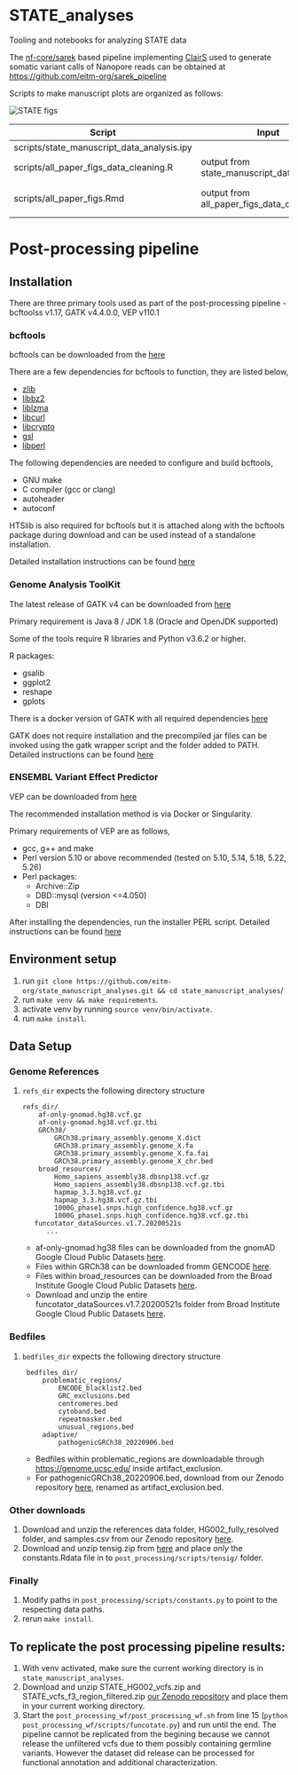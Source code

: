 # STATE_analyses
Tooling and notebooks for analyzing STATE data

The [nf-core/sarek](https://github.com/nf-core/sarek) based pipeline implementing [ClairS](https://github.com/HKU-BAL/ClairS) used to generate somatic variant calls of Nanopore reads can be obtained at https://github.com/eitm-org/sarek_pipeline 


Scripts to make manuscript plots are organized as follows:

![STATE figs](https://github.com/user-attachments/assets/fa17e95d-353f-4f96-a7ea-ce51a9c78546)


Script                                     | Input                                       | Output
------------------------------------------ | ------------------------------------------- | --------------
scripts/state_manuscript_data_analysis.ipy |                                             |
scripts/all_paper_figs_data_cleaning.R     | output from state_manuscript_data_analysis, |csvs for plotting
scripts/all_paper_figs.Rmd                 | output from all_paper_figs_data_cleaning    | all figures for manuscript



# Post-processing pipeline
## Installation
There are three primary tools used as part of the post-processing pipeline - bcftoolss v1.17, GATK v4.4.0.0, VEP v110.1

### bcftools

bcftools can be downloaded from the [here](https://samtools.github.io/bcftools/)

There are a few dependencies for bcftools to function, they are listed below,

* [zlib](http://zlib.net)
* [libbz2](http://bzip.org/)
* [liblzma](http://tukaani.org/xz/)
* [libcurl](https://curl.haxx.se/)
* [libcrypto](https://www.openssl.org/)
* [gsl](https://www.gnu.org/software/gsl/)
* [libperl](http://www.perl.org/)

The following dependencies are needed to configure and build bcftools,

* GNU make
* C compiler (gcc or clang)
* autoheader
* autoconf

HTSlib is also required for bcftools but it is attached along with the bcftools package during download and can be used instead of a standalone installation.

Detailed installation  instructions can be found [here](https://raw.githubusercontent.com/samtools/bcftools/develop/INSTALL)


### Genome Analysis ToolKit 
The latest release of GATK v4 can be downloaded from [here](https://github.com/broadinstitute/gatk/releases)

Primary requirement is Java 8 / JDK 1.8 (Oracle and OpenJDK supported)

Some of the tools require R libraries and Python v3.6.2 or higher.

R packages: 
* gsalib
* ggplot2
* reshape
* gplots

There is a docker version of GATK with all required dependencies [here](https://hub.docker.com/r/broadinstitute/gatk/)

GATK does not require installation and the precompiled jar files can be invoked using the gatk wrapper script and the folder added to PATH. Detailed instructions can be found [here](https://gatk.broadinstitute.org/hc/en-us/articles/360036194592-Getting-started-with-GATK4)


### ENSEMBL Variant Effect Predictor 
VEP can be downloaded from [here](https://useast.ensembl.org/info/docs/tools/vep/script/vep_download.html)

The recommended installation method is via Docker or Singularity.

Primary requirements of VEP are as follows,
* gcc, g++ and make
* Perl version 5.10 or above recommended (tested on 5.10, 5.14, 5.18, 5.22, 5.26)
* Perl packages:
    * Archive::Zip
    * DBD::mysql (version <=4.050)
    * DBI

After installing the dependencies, run the installer PERL script. 
Detailed instructions can be found [here](https://useast.ensembl.org/info/docs/tools/vep/script/vep_download.html#installer)

## Environment setup
1. run `git clone https://github.com/eitm-org/state_manuscript_analyses.git && cd state_manuscript_analyses`/
2. run `make venv && make requirements`.
3. activate venv by running `source venv/bin/activate`.
4. run `make install`.


## Data Setup
### Genome References 
1. `refs_dir` expects the following directory structure
    ```
    refs_dir/
        af-only-gnomad.hg38.vcf.gz
        af-only-gnomad.hg38.vcf.gz.tbi
        GRCh38/
            GRCh38.primary_assembly.genome_X.dict
            GRCh38.primary_assembly.genome_X.fa
            GRCh38.primary_assembly.genome_X.fa.fai
            GRCh38.primary_assembly.genome_X_chr.bed
        broad_resources/
            Homo_sapiens_assembly38.dbsnp138.vcf.gz
            Homo_sapiens_assembly38.dbsnp138.vcf.gz.tbi
            hapmap_3.3.hg38.vcf.gz
            hapmap_3.3.hg38.vcf.gz.tbi
            1000G_phase1.snps.high_confidence.hg38.vcf.gz
            1000G_phase1.snps.high_confidence.hg38.vcf.gz.tbi
       funcotator_dataSources.v1.7.20200521s
          ...
   ```
    - af-only-gnomad.hg38 files can be downloaded from the gnomAD Google Cloud Public Datasets [here](https://console.cloud.google.com/storage/browser/gatk-best-practices/somatic-hg38?pageState=(%22StorageObjectListTable%22:(%22f%22:%22%255B%255D%22))).
    - Files within GRCh38 can be downloaded fromm GENCODE [here](https://ftp.ebi.ac.uk/pub/databases/gencode/Gencode_human/release_41/).
    - Files within broad_resources can be downloaded from the Broad Institute Google Cloud Public Datasets [here](https://console.cloud.google.com/storage/browser/genomics-public-data/resources/broad/hg38/v0;tab=objects?prefix=&forceOnObjectsSortingFiltering=false).
    - Download and unzip the entire funcotator_dataSources.v1.7.20200521s folder from Broad Institute Google Cloud Public Datasets [here](https://console.cloud.google.com/storage/browser/broad-public-datasets/funcotator/funcotator_dataSources.v1.7.20200521g?pageState=(%22StorageObjectListTable%22:(%22f%22:%22%255B%255D%22))).

### Bedfiles
1. `bedfiles_dir` expects the following directory structure

   ```
    bedfiles_dir/
        problematic_regions/
            ENCODE_blacklist2.bed
            GRC_exclusions.bed
            centromeres.bed
            cytoband.bed
            repeatmasker.bed
            unusual_regions.bed
        adaptive/
            pathogenicGRCh38_20220906.bed
   ```   
    - Bedfiles within problematic_regions are downloadable through https://genome.ucsc.edu/ inside artifact_exclusion.
    - For pathogenicGRCh38_20220906.bed, download from our Zenodo repository [here](https://dx.doi.org/10.5281/zenodo.14399982), renamed as artifact_exclusion.bed.

### Other downloads
1. Download and unzip the references data folder, HG002_fully_resolved folder, and samples.csv from our Zenodo repository [here](https://dx.doi.org/10.5281/zenodo.14399982).
2. Download and unzip tensig.zip from [here](https://drive.google.com/file/d/1jZVpvFOP8lOLKY1pTt1m8AUK9kyD-3u3/view) and place *only* the constants.Rdata file in to `post_processing/scripts/tensig/` folder.

### Finally
1. Modify paths in `post_processing/scripts/constants.py` to point to the respecting data paths.
2. rerun `make install`.

## To replicate the post processing pipeline results:
1. With venv activated, make sure the current working directory is in `state_manuscript_analyses`.
2. Download and unzip STATE_HG002_vcfs.zip and STATE_vcfs_f3_region_filtered.zip [our Zenodo repository](https://dx.doi.org/10.5281/zenodo.14399982) and place them in your current working directory.
3. Start the `post_processing_wf/post_processing_wf.sh` from line 15 (`python post_processing_wf/scripts/funcotate.py`) and run until the end. The pipeline cannot be replicated from the begining because we cannot release the unfiltered vcfs due to them possibly containing germline variants. However the dataset did release can be processed for functional annotation and additional characterization.
